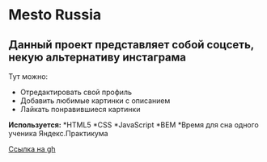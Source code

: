 # Mesto Russia

## Данный проект представляет собой соцсеть, некую альтернативу инстаграма
Тут можно:
* Отредактировать свой профиль
* Добавить любимые картинки с описанием
* Лайкать понравившиеся картинки

**Используется:**
*HTML5
*CSS
*JavaScript
*BEM
*Время для сна одного ученика Яндекс.Практикума


[Ссылка на gh](https://tsyalgen.github.io/mesto/)

